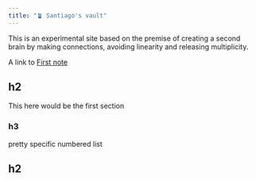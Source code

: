 ```yaml
---
title: "🪴 Santiago's vault"
---
```

This is an experimental site based on the premise of creating a second brain by making connections, avoiding linearity and releasing multiplicity. 

A link to [First note](notes/First%20note.md)

## h2 ##
This here would be the first section

### h3 ##
pretty specific numbered list

## h2 ##